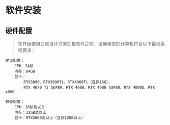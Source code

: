 # 软件安装



## 硬件配置



> 在开始使用三维设计方案汇报软件之前，请确保您的计算机符合以下最低系统要求：

```Plain
建议配置：
    CPU：24核
    内存：64GB
    显卡： 
        RTX3090、RTX3090Ti、RTX4060Ti（显存16G）、
        RTX 4070 Ti SUPER、RTX 4080、RTX 4080 SUPER、RTX 4090D、RTX 4090

最低配置：
    CPU：16核及以上
    内存：32GB及以上
    显卡：RTX3060及以上（显存12GB以上）
```

